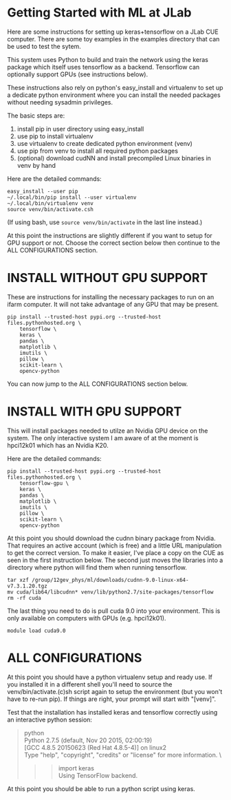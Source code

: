 # Getting Started with ML at JLab

Here are some instructions for setting up keras+tensorflow on
a JLab CUE computer. There are some toy examples in the examples
directory that can be used to test the sytem.

This system uses Python to build and train the network using the
keras package which itself uses tensorflow as a backend. Tensorflow
can optionally support GPUs (see instructions below).

These instructions also rely on python's easy_install and virtualenv
to set up a dedicate python environment where you can install the
needed packages without needing sysadmin privileges.


The basic steps are:
1. install pip in user directory using easy_install
2. use pip to install virtualenv
3. use virtualenv to create dedicated python environment (venv)
4. use pip from venv to install all required python packages
5. (optional) download cudNN and install precompiled Linux binaries
   in venv by hand


Here are the detailed commands:

```
easy_install --user pip
~/.local/bin/pip install --user virtualenv
~/.local/bin/virtualenv venv
source venv/bin/activate.csh
```
(If using bash, use `source venv/bin/activate` in the last line instead.)

At this point the instructions are slightly different if you want
to setup for GPU support or not. Choose the correct section below
then continue to the ALL CONFIGURATIONS section.


INSTALL WITHOUT GPU SUPPORT
==============================
These are instructions for installing the necessary packages to 
run on an ifarm computer. It will not take advantage of any GPU
that may be present.

```
pip install --trusted-host pypi.org --trusted-host files.pythonhosted.org \
	tensorflow \
	keras \
	pandas \
	matplotlib \
	imutils \
	pillow \
	scikit-learn \
	opencv-python
```

You can now jump to the ALL CONFIGURATIONS section below.



INSTALL WITH GPU SUPPORT
==============================
This will install packages needed to utilze an Nvidia GPU device
on the system. The only interactive system I am aware of at the
moment is hpci12k01 which has an Nvidia K20.


Here are the detailed commands:

```
pip install --trusted-host pypi.org --trusted-host files.pythonhosted.org \
	tensorflow-gpu \
	keras \
	pandas \
	matplotlib \
	imutils \
	pillow \
	scikit-learn \
	opencv-python
```

At this point you should download the cudnn binary package from
Nvidia. That requires an active account (which is free) and a
little URL manipulation to get the correct version. To make it
easier, I've place a copy on the CUE as seen in the first
instruction below. The second just moves the libraries into a
directory where python will find them when running tensorflow.

```
tar xzf /group/12gev_phys/ml/downloads/cudnn-9.0-linux-x64-v7.3.1.20.tgz
mv cuda/lib64/libcudnn* venv/lib/python2.7/site-packages/tensorflow
rm -rf cuda
```

The last thing you need to do is pull cuda 9.0 into your
environment. This is only available on computers with GPUs
(e.g. hpci12k01).
 
```
module load cuda9.0
```

ALL CONFIGURATIONS
==================================
At this point you should have a python virtualenv setup and ready
use. If you installed it in a different shell you'll need to source
the venv/bin/activate.(c)sh script again to setup the environment
(but you won't have to re-run pip). If things are right, your prompt
will start with "[venv]".

Test that the installation has installed keras and tensorflow
correctly using an interactive python session:

 > python \
 Python 2.7.5 (default, Nov 20 2015, 02:00:19) \
 [GCC 4.8.5 20150623 (Red Hat 4.8.5-4)] on linux2 \
 Type "help", "copyright", "credits" or "license" for more information. \
 >>> import keras \
 Using TensorFlow backend. \
 >>> <ctl-D>

At this point you should be able to run a python script using keras.


